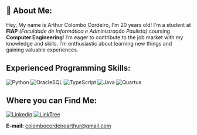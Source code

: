 
## 👀 About Me:

Hey, My name is Arthur Colombo Cordeiro, I'm 20 years old! I'm a student at **FIAP** *(Faculdade de Informática e Administração Paulista)* coursing **Computer Engineering**! I’m eager to contribute to the job market with my knowledge and skills. I’m enthusiastic about learning new things and gaining valuable experiences.

## Experienced Programming Skills:

![Python](https://i.imgur.com/M44Q7JP.png)
![OracleSQL](https://i.imgur.com/71OgOJh.png)
![TypeScript](https://i.imgur.com/K4b1pTC.png)
![Java](https://i.imgur.com/Eks0xFG.png)
![Quartus](https://i.imgur.com/EGLjymI.png)

## Where you can Find Me:
[![Linkedin](https://i.imgur.com/KZILEcm.png)](https://www.linkedin.com/in/arthur-colombo-cordeiro-571177304/)
[![LinkTree](https://i.imgur.com/vwX4hMR.png)](https://linktr.ee/arthurccordeiro)

**E-mail:** colombocordeiroarthur@gmail.com


